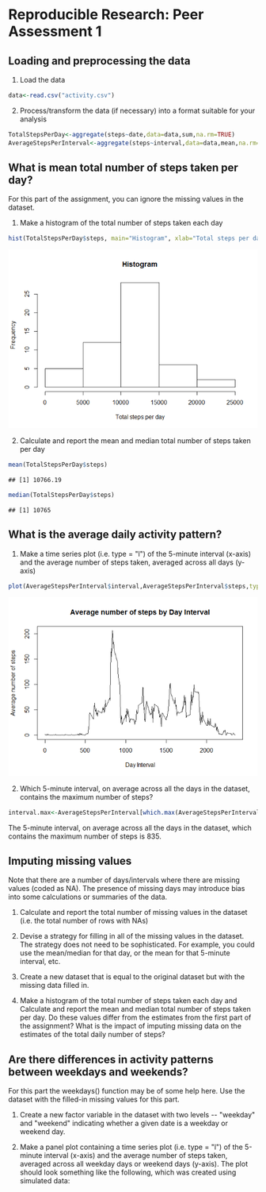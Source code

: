 # Reproducible Research: Peer Assessment 1


## Loading and preprocessing the data

1. Load the data


```r
data<-read.csv("activity.csv")
```

2. Process/transform the data (if necessary) into a format suitable for your analysis



```r
TotalStepsPerDay<-aggregate(steps~date,data=data,sum,na.rm=TRUE)
AverageStepsPerInterval<-aggregate(steps~interval,data=data,mean,na.rm=TRUE)
```

## What is mean total number of steps taken per day?

For this part of the assignment, you can ignore the missing values in the dataset.

1. Make a histogram of the total number of steps taken each day


```r
hist(TotalStepsPerDay$steps, main="Histogram", xlab="Total steps per day")
```

![](./PA1_template_files/figure-html/unnamed-chunk-3-1.png) 

2. Calculate and report the mean and median total number of steps taken per day


```r
mean(TotalStepsPerDay$steps)
```

```
## [1] 10766.19
```

```r
median(TotalStepsPerDay$steps)
```

```
## [1] 10765
```

## What is the average daily activity pattern?

1. Make a time series plot (i.e. type = "l") of the 5-minute interval (x-axis) and the average number of steps taken, averaged across all days (y-axis)


```r
plot(AverageStepsPerInterval$interval,AverageStepsPerInterval$steps,type="l",xlab="Day Interval",ylab="Average number of steps",main="Average number of steps by Day Interval")
```

![](./PA1_template_files/figure-html/unnamed-chunk-5-1.png) 

2. Which 5-minute interval, on average across all the days in the dataset, contains the maximum number of steps?



```r
interval.max<-AverageStepsPerInterval[which.max(AverageStepsPerInterval$steps),]$interval
```

The 5-minute interval, on average across all the days in the dataset, which contains the maximum number of steps is 835.

## Imputing missing values

Note that there are a number of days/intervals where there are missing values (coded as NA). The presence of missing days may introduce bias into some calculations or summaries of the data.

1. Calculate and report the total number of missing values in the dataset (i.e. the total number of rows with NAs)

2. Devise a strategy for filling in all of the missing values in the dataset. The strategy does not need to be sophisticated. For example, you could use the mean/median for that day, or the mean for that 5-minute interval, etc.

3. Create a new dataset that is equal to the original dataset but with the missing data filled in.

4. Make a histogram of the total number of steps taken each day and Calculate and report the mean and median total number of steps taken per day. Do these values differ from the estimates from the first part of the assignment? What is the impact of imputing missing data on the estimates of the total daily number of steps?

## Are there differences in activity patterns between weekdays and weekends?

For this part the weekdays() function may be of some help here. Use the dataset with the filled-in missing values for this part.

1. Create a new factor variable in the dataset with two levels -- "weekday" and "weekend" indicating whether a given date is a weekday or weekend day.

2. Make a panel plot containing a time series plot (i.e. type = "l") of the 5-minute interval (x-axis) and the average number of steps taken, averaged across all weekday days or weekend days (y-axis). The plot should look something like the following, which was created using simulated data:
